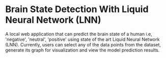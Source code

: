 # Brain State Detection With Liquid Neural Network (LNN)
A local web application that can predict the brain state of a human i.e, 'negative', 'neutral', 'positive' using state of the art Liquid Neural Network (LNN). Currently, users can select any of the data points from the dataset, generate its graph for visualization and view the model prediction results.

